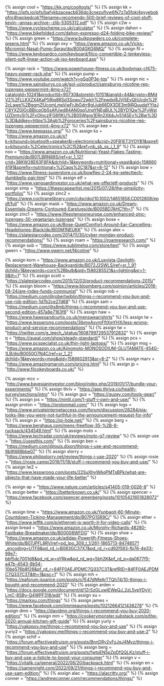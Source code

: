 {%  assign cool = "https://kk.org/cooltools/" %}
{%  assign kk = "https://ipfs.io/ipfs/bafykbzaceacb636do3cnezuflvw6fk7z7a5foki4pyyebobgfnr4hwckedcok?filename=recomendo-500-brief-reviews-of-cool-stuff-kevin--annas-archive--zlib-5305312.pdf"    %}
{%  assign c2w = "https://www.cyclescheme.co.uk/calculator"		%}
{%	assign dahon = "https://www.bikefolded.com/dahon-espresso-d24-folding-bike-review/"	%}
{%	assign green = "https://www.bulkpowders.co.uk/complete-greens.html"		%}
{%	assign oxy = "https://www.amazon.co.uk/Vicks-Micromist-Nasal-Pump-Spray/dp/B004GKG6MQ/"	%}
{%	assign fil = "https://www.keyboardco.com/keyboard/filco-convertible-2-tenkeyless-silent-soft-linear-action-uk-iso-keyboard.asp"		%}

{%	assign rack = "https://www.powerhouse-fitness.co.uk/bodymax-cf475-heavy-power-rack.php"	%}
{%	assign pump = "https://www.youtube.com/watch?v=pSq0P3e-tqs"	%}
{%	assign nic = "https://www.sainsburys.co.uk/gol-ui/product/sainsburys-nicotine-rep-lozenges-peppermint-4mg-x72?catalogId=10241&productId=90730&storeId=10151&langId=44&krypto=BMdV2%2FLLKXZX4KaP1iRjq8RSd3Sowu72wkIr%2Fewdxj8JVj5EvQhUcdn%2F2cLawp%2BggmZfJcomLmpVwFrJbGdrr8glJub66DX3DE3m9jRQuudaYYlqJC8YXZGlOcBBIcpOb5sAfUwd84AN0qq1JnpYNEgBUL%2BYD1Qw%2FyWstUZDmtvSj%2FvOInczIFG6flKU%2B05Wgos1ERn2XibbJy514SEy%2Bw%3D%3D&ddkey=https%3Agb%2Fgroceries%2Fsainsburys-nicotine-rep-lozenges-peppermint-4mg-x72"		%}
{%	assign kee = "https://www.keepassx.org/"		%}
{%	assign ks = "https://www.amazon.co.uk/s?k=kitsound+bluetooth+speaker&i=electronics&crid=20FB1ET3YOYB1&sprefix=kitsound+%2Celectronics%2C152&ref=nb_sb_ss_i_1_9"		%}
{%	assign noo = "https://www.amazon.co.uk/Nutritional-Yeast-Flakes-Tasting-Premium/dp/B07LBRN88S/ref=sr_1_12?crid=38KW28E63F8FA&dchild=1&keywords=nutritional+yeast&qid=1586604191&sprefix=nutritional+%2Caps%2C187&sr=8-12"		%}
{%	assign bow = "https://www.fitness-superstore.co.uk/bowflex-2-24-kg-selecttech-dumbbells-pair.html"		%}
{%	assign etf = "https://www.vanguardinvestor.co.uk/what-we-offer/etf-products"		%}
{%	assign simp = "https://theescapeartist.me/2015/07/28/the-simplicity-portfolio/"		%}
{%	assign zinc2 = "https://www.cochranelibrary.com/cdsr/doi/10.1002/14651858.CD012808/epdf/full"		%}
{%	assign mask = "https://www.amazon.co.uk/Dream-Essentials-Dreams-Contoured-Earplugs/dp/B005BD7AHC?th=1"		%}
{%	assign zinc1 = "https://www.lifeextensioneurope.com/enhanced-zinc-lozenges-30-vegetarian-lozenges"		%}
{%	assign bose = "https://www.amazon.co.uk/Bose-QuietComfort-Around-Ear-Cancelling-Headphones-Black/dp/B00M1NEUKK"		%}
{%	assign alex = "https://slatestarcodex.com/2014/11/30/cyber-monday-product-recommendations/"		%}
{%	assign roam = "https://roamresearch.com/"		%}
{%	assign sub = "https://www.sublimehq.com/store/text"		%}
{%	assign gwern = "https://www.gwern.net/Nicotine"		%}

{%	assign korn = "https://www.amazon.co.uk/Luxvista-Daylight-Replacement-Warehouse-Backyard/dp/B072J2SWLS/ref=sr_1_9?dchild=1&keywords=corn%2Bbulb&qid=1586285521&s=lighting&sr=1-9&th=1"		%}
{%	assign scott = "https://slatestarcodex.com/2015/12/03/product-recommendations-2015/"	%}
{%	assign bloom = "https://www.bloomberg.com/opinion/articles/2016-08-24/are-index-funds-communist"	%}
{%	assign rob = "https://medium.com/@robertwiblin/things-i-recommend-you-buy-and-use-rob-edition-1d7b2ce27d68"	%}
{%	assign sam = "https://medium.com/@s8mb/things-i-recommend-you-buy-and-use-second-edition-457a8e7163f6"	%}
{%	assign haw = "https://www.hawesandcurtis.co.uk/menswear/shirts"		%}
{%	assign lw = "https://www.lesswrong.com/posts/3ibmxAsvmFftXmYHX/less-wrong-product-and-service-recommendations"	%}
{%  assign tw = "https://twitter.com/g_leech_/status/1608799729537912832"   %}
{%	assign q = "https://queal.com/shop/steady-standard/"		%}
{%	assign pcs = "https://www.pcspecialist.co.uk/thin-light-laptops/"	%}
{%	assign msg = "https://www.amazon.co.uk/Ajinomoto-MONOSODIUM-GLUTAMATE-454G-1LB/dp/B0050O7N4C/ref=sr_1_2?dchild=1&keywords=msg&qid=1586602913&sr=8-2"	%}
{%	assign marv = "https://www.amazingmarvin.com/pricing.html"	%}
{%	assign jp = "http://www.filcokeyboards.co.uk/"	%}

{%	assign mcc = "http://www.bayesianinvestor.com/blog/index.php/2019/01/17/bundle-your-experiments/"		%}
{%	assign thriv = "https://app.thriva.co/health-survey/sections/intro"	%}
{%	assign guz = "https://guzey.com/tools-gear/"		%}
{%	assign jos = "https://nintil.com/1-stuff-i-own-and-use/"		%}
{%	assign proton = "https://protonmail.com/"		%}
{%	assign logs = "https://www.privateinternetaccess.com/forum/discussion/26284/pia-looks-like-you-were-not-turthful-in-the-announcement-request-for-info"		%}
{%	assign pi = "https://pi-hole.net/"		%}
{%	assign berg = "https://www.berghaus.com/mens-freeflow-35-%2B-8-rucksack/434549.html"	%}
{%	assign moto = "https://www.techradar.com/uk/reviews/moto-g7-review"		%}
{%	assign use = "https://usesthis.com/"		%}
{%	assign ben = "https://medium.com/@louis.dixon/things-i-use-and-recommend-9b9f488bbe07"		%}
{%	assign storry = "https://www.philipstorry.net/review/things-i-use-2020"		%}
{%	assign rosie = "https://rosie.camp/2019/11/18/stuff-i-recommend-you-buy-and-use/"		%}
{%	assign lw2 = "https://www.lesswrong.com/posts/22SuXhyWAqPMTsBPk/what-are-objects-that-have-made-your-life-better"	%}

{%	assign ap = "https://www.nature.com/articles/s41405-019-0026-8"		%}
{%	assign better = "https://betterknown.co.uk/"		%}
{%	assign spencer = "https://www.facebook.com/spencer.greenberg/posts/10105421651828072"		%}

{%	assign time = "https://www.amazon.co.uk/Yunbaoit-60-Minute-Countdown-Ticking-Management/dp/B07PG1SR9C/"		%}
{%	assign ether = "https://www.jefftk.com/p/ethernet-is-worth-it-for-video-calls"	%}
{%	assign bread = "https://www.amazon.co.uk/Morphy-Richards-48280-Fastbake-Breadmaker/dp/B00008WFDG"		%}
{%	assign shoe = "https://www.amazon.co.uk/adidas-Powerlift-Fitness-Shoes-White/dp/B07JPFL8RV/ref=pd_lpo_309_t_1/261-1865713-8474857?_encoding=UTF8&pd_rd_i=B083GC37X7&pd_rd_r=cd92f593-fb76-4e33-99e7-bbf5dc7001d8&pd_rd_w=sYRkw&pd_rd_wg=5bh2K&pf_rd_p=da0677f5-a47b-4543-8b54-10be576b8f26&pf_rd_r=84FF0AEJPDMC7Q337C3T&refRID=84FF0AEJPDMC7Q337C3T&th=1&psc=1"		%}
{%	assign mh = "https://eaforum.issarice.com/posts/o7E47dNfeArTTQh74/10-things-i-bought-and-recommend-2020"	%}
{%	assign arden = "https://docs.google.com/document/d/1ZrSzGLuwIEWeQJ_2zL5vpYDyV-LmC-8SBy-Q4WPF318/edit"	%}
{%	assign xu = "https://markxu.com/things"	%}
{%	assign james = "https://www.facebook.com/jimmieaung/posts/10212664121438278"	%}
{%	assign dmn = "https://davidmn.org/things-i-recommend-you-buy-2020-edition/"	%}
{%	assign mm = "https://cookerymonster.substack.com/p/the-2020-annual-kitchen-gift-guide"	%}
{%	assign yuriy = "https://yakopov.me/things-i-recommend-you-buy-and-use"	%}
{%	assign yuriy2 = "https://yakopov.me/things-i-recommend-you-buy-and-use-2"	%}
{%	assign schif = "https://forum.effectivealtruism.org/posts/BnnDRy2yFzJqJ4Mvz/things-i-recommend-you-buy-and-use"	%}
{%	assign berg = "https://forum.effectivealtruism.org/posts/fwtoEN5pZpDfQQLKz/stuff-i-buy-and-use-a-listicle-to-boost-your-consumer"	%}
{%	assign v = "https://vitalik.ca/general/2022/06/20/backpack.html"		%}
{%  assign en = "https://samenright.com/2022/09/21/things-i-recommend-you-buy-and-use-sam-edition/"      %}
{%  assign alac = "https://alacritty.org/" %}
{%  assign conner = "https://andrewconner.com/recommendations/things/"    %}